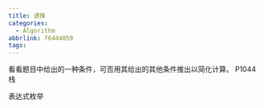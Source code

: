 ```yaml
---
title: 递推
categories:
  - Algorithm
abbrlink: f6444059
tags:
---
```



看看题目中给出的一种条件，可否用其给出的其他条件推出以简化计算。
P1044 栈

表达式枚举

